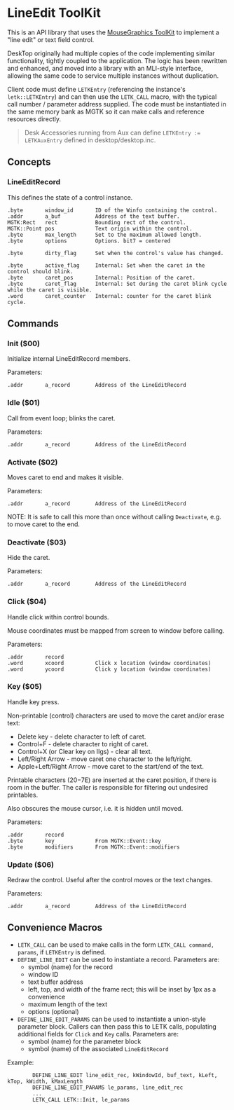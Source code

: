# LineEdit ToolKit

This is an API library that uses the [MouseGraphics ToolKit](../mgtk/MGTK.md) to implement a "line edit" or text field control.

DeskTop originally had multiple copies of the code implementing similar functionality, tightly coupled to the application. The logic has been rewritten and enhanced, and moved into a library with an MLI-style interface, allowing the same code to service multiple instances without duplication.

Client code must define `LETKEntry` (referencing the instance's `letk::LETKEntry`) and can then use the `LETK_CALL` macro, with the typical call number / parameter address supplied. The code must be instantiated in the same memory bank as MGTK so it can make calls and reference resources directly.

> Desk Accessories running from Aux can define `LETKEntry := LETKAuxEntry` defined in desktop/desktop.inc.

## Concepts

### LineEditRecord
This defines the state of a control instance.
```
.byte       window_id       ID of the Winfo containing the control.
.addr       a_buf           Address of the text buffer.
MGTK:Rect   rect            Bounding rect of the control.
MGTK::Point pos             Text origin within the control.
.byte       max_length      Set to the maximum allowed length.
.byte       options         Options. bit7 = centered

.byte       dirty_flag      Set when the control's value has changed.

.byte       active_flag     Internal: Set when the caret in the control should blink.
.byte       caret_pos       Internal: Position of the caret.
.byte       caret_flag      Internal: Set during the caret blink cycle while the caret is visible.
.word       caret_counter   Internal: counter for the caret blink cycle.
```

## Commands

### Init ($00)
Initialize internal LineEditRecord members.

Parameters:
```
.addr       a_record        Address of the LineEditRecord
```

### Idle ($01)
Call from event loop; blinks the caret.

Parameters:
```
.addr       a_record        Address of the LineEditRecord
```

### Activate ($02)
Moves caret to end and makes it visible.

Parameters:
```
.addr       a_record        Address of the LineEditRecord
```

NOTE: It is safe to call this more than once without calling `Deactivate`, e.g. to move caret to the end.

### Deactivate ($03)
Hide the caret.

Parameters:
```
.addr       a_record        Address of the LineEditRecord
```

### Click ($04)
Handle click within control bounds.

Mouse coordinates must be mapped from screen to window before calling.

Parameters:
```
.addr       record
.word       xcoord          Click x location (window coordinates)
.word       ycoord          Click y location (window coordinates)
```

### Key ($05)
Handle key press.

Non-printable (control) characters are used to move the caret and/or erase text:

* Delete key - delete character to left of caret.
* Control+F - delete character to right of caret.
* Control+X (or Clear key on IIgs) - clear all text.
* Left/Right Arrow - move caret one character to the left/right.
* Apple+Left/Right Arrow - move caret to the start/end of the text.

Printable characters ($20-$7E) are inserted at the caret position, if there is room in the buffer. The caller is responsible for filtering out undesired printables.

Also obscures the mouse cursor, i.e. it is hidden until moved.

Parameters:
```
.addr       record
.byte       key             From MGTK::Event::key
.byte       modifiers       From MGTK::Event::modifiers
```

### Update ($06)
Redraw the control. Useful after the control moves or the text changes.

Parameters:
```
.addr       a_record        Address of the LineEditRecord
```

## Convenience Macros

* `LETK_CALL` can be used to make calls in the form `LETK_CALL command, params`, if `LETKEntry` is defined.
* `DEFINE_LINE_EDIT` can be used to instantiate a record. Parameters are:
  * symbol (name) for the record
  * window ID
  * text buffer address
  * left, top, and width of the frame rect; this will be inset by 1px as a convenience
  * maximum length of the text
  * options (optional)
* `DEFINE_LINE_EDIT_PARAMS` can be used to instantiate a union-style parameter block. Callers can then pass this to LETK calls, populating additional fields for `Click` and `Key` calls. Parameters are:
  * symbol (name) for the parameter block
  * symbol (name) of the associated `LineEditRecord`

Example:
```
        DEFINE_LINE_EDIT line_edit_rec, kWindowId, buf_text, kLeft, kTop, kWidth, kMaxLength
        DEFINE_LINE_EDIT_PARAMS le_params, line_edit_rec
        ...
        LETK_CALL LETK::Init, le_params
```
